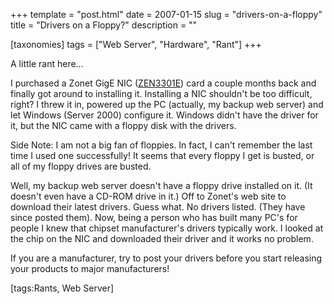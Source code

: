 +++
template = "post.html"
date = 2007-01-15
slug = "drivers-on-a-floppy"
title = "Drivers on a Floppy?"
description = ""

[taxonomies]
tags = ["Web Server", "Hardware", "Rant"]
+++

A little rant here...

<!-- more -->

I purchased a Zonet GigE NIC ([ZEN3301E](http://www.zonetusa.com/DispProductDownload.asp?ProductID=218)) card a couple months back and finally got around to installing it. Installing a NIC shouldn't be too difficult, right? I threw it in, powered up the PC (actually, my backup web server) and let Windows (Server 2000) configure it. Windows didn't have the driver for it, but the NIC came with a floppy disk with the drivers.

Side Note:  I am not a big fan of floppies. In fact, I can't remember the last time I used one successfully! It seems that every floppy I get is busted, or all of my floppy drives are busted.

Well, my backup web server doesn't have a floppy drive installed on it. (It doesn't even have a CD-ROM drive in it.) Off to Zonet's web site to download their latest drivers. Guess what. No drivers listed. (They have since posted them). Now, being a person who has built many PC's for people I knew that chipset manufacturer's drivers typically work. I looked at the chip on the NIC and downloaded their driver and it works no problem.

If you are a manufacturer, try to post your drivers before you start releasing your products to major manufacturers!

[tags:Rants, Web Server]